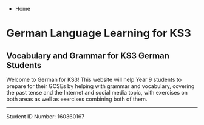 
<ul class="breadcrumb">
  <li>Home</li>
</ul>

<h1>German Language Learning for KS3</h1>
<h2>Vocabulary and Grammar for KS3 German Students</h2>
<p>Welcome to German for KS3! This website will help Year 9 students to prepare for their GCSEs by helping with grammar and vocabulary, covering the past tense and the Internet and social media topic, with exercises on both areas as well as exercises combining both of them.</p>


<hr>

<footer>
  <p>Student ID Number: 160360167</p>
</footer>
